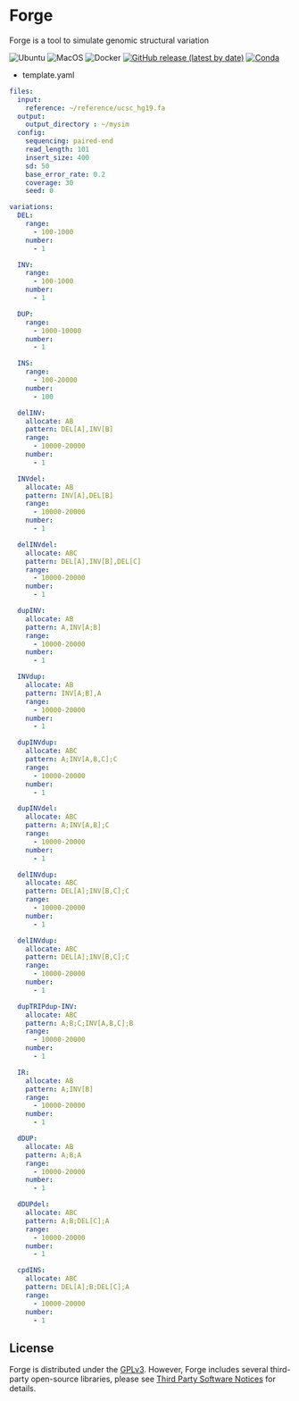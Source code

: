# Forge
Forge is a tool to simulate genomic structural variation

![Ubuntu](https://github.com/sakkayaphab/forge/workflows/Ubuntu/badge.svg?branch=master)
![MacOS](https://github.com/sakkayaphab/forge/workflows/MacOS/badge.svg?branch=master)
![Docker](https://github.com/sakkayaphab/forge/workflows/Docker/badge.svg?branch=master)
[![GitHub release (latest by date)](https://img.shields.io/github/v/release/sakkayaphab/forge)](https://github.com/sakkayaphab/forge/releases)
[![Conda](https://img.shields.io/conda/v/bioconda/forge?color=blue&label=Anaconda%20Cloud)](https://anaconda.org/bioconda/forge)


* template.yaml
```yaml
files:
  input:
    reference: ~/reference/ucsc_hg19.fa
  output:
    output_directory : ~/mysim
  config:
    sequencing: paired-end
    read_length: 101
    insert_size: 400
    sd: 50
    base_error_rate: 0.2
    coverage: 30
    seed: 0

variations:
  DEL:
    range:
      - 100-1000
    number:
      - 1

  INV:
    range:
      - 100-1000
    number:
      - 1

  DUP:
    range:
      - 1000-10000
    number:
      - 1

  INS:
    range:
      - 100-20000
    number:
      - 100

  delINV:
    allocate: AB
    pattern: DEL[A],INV[B]
    range:
      - 10000-20000
    number:
      - 1

  INVdel:
    allocate: AB
    pattern: INV[A],DEL[B]
    range:
      - 10000-20000
    number:
      - 1

  delINVdel:
    allocate: ABC
    pattern: DEL[A],INV[B],DEL[C]
    range:
      - 10000-20000
    number:
      - 1

  dupINV:
    allocate: AB
    pattern: A,INV[A;B]
    range:
      - 10000-20000
    number:
      - 1

  INVdup:
    allocate: AB
    pattern: INV[A;B],A
    range:
      - 10000-20000
    number:
      - 1

  dupINVdup:
    allocate: ABC
    pattern: A;INV[A,B,C];C
    range:
      - 10000-20000
    number:
      - 1

  dupINVdel:
    allocate: ABC
    pattern: A;INV[A,B];C
    range:
      - 10000-20000
    number:
      - 1

  delINVdup:
    allocate: ABC
    pattern: DEL[A];INV[B,C];C
    range:
      - 10000-20000
    number:
      - 1

  delINVdup:
    allocate: ABC
    pattern: DEL[A];INV[B,C];C
    range:
      - 10000-20000
    number:
      - 1

  dupTRIPdup-INV:
    allocate: ABC
    pattern: A;B;C;INV[A,B,C];B
    range:
      - 10000-20000
    number:
      - 1

  IR:
    allocate: AB
    pattern: A;INV[B]
    range:
      - 10000-20000
    number:
      - 1

  dDUP:
    allocate: AB
    pattern: A;B;A
    range:
      - 10000-20000
    number:
      - 1

  dDUPdel:
    allocate: ABC
    pattern: A;B;DEL[C];A
    range:
      - 10000-20000
    number:
      - 1

  cpdINS:
    allocate: ABC
    pattern: DEL[A];B;DEL[C];A
    range:
      - 10000-20000
    number:
      - 1
```


## License
Forge is distributed under the [GPLv3][GPLv3]. However, Forge includes several third-party open-source libraries, please see [Third Party Software Notices][LICENSETHIRDPARTY] for details.


[GPLv3]:LICENSE
[LICENSETHIRDPARTY]:THIRD-PARTY-LICENSE